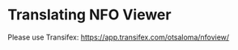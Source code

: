 Translating NFO Viewer
======================

Please use Transifex: https://app.transifex.com/otsaloma/nfoview/
